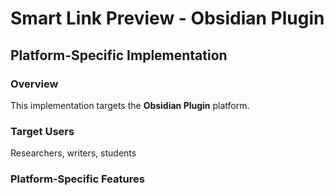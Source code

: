 # Smart Link Preview - Obsidian Plugin

## Platform-Specific Implementation

### Overview
This implementation targets the **Obsidian Plugin** platform.

### Target Users
Researchers, writers, students

### Platform-Specific Features
